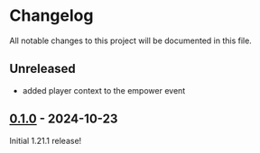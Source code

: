 # Changelog

All notable changes to this project will be documented in this file.

## Unreleased

- added player context to the empower event

## [0.1.0] - 2024-10-23

Initial 1.21.1 release!

<!-- Versions -->
[0.1.0]: https://github.com/AlmostReliable/kubejs-actuallyadditions/releases/tag/v1.21.1-neoforge-0.1.0
